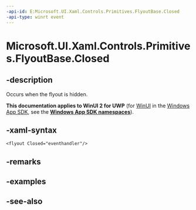 ```yaml
---
-api-id: E:Microsoft.UI.Xaml.Controls.Primitives.FlyoutBase.Closed
-api-type: winrt event
---
```


<!-- Event syntax
public event Windows.Foundation.EventHandler Closed<object>
-->

# Microsoft.UI.Xaml.Controls.Primitives.FlyoutBase.Closed

## -description
Occurs when the flyout is hidden.

**This documentation applies to WinUI 2 for UWP** (for [WinUI](/windows/apps/winui/winui3/) in the [Windows App SDK](/windows/apps/windows-app-sdk/), see the **[Windows App SDK namespaces](/windows/windows-app-sdk/api/winrt/)**).

## -xaml-syntax
```xaml
<flyout Closed="eventhandler"/>
```


## -remarks

## -examples

## -see-also
